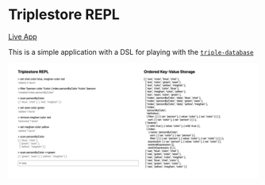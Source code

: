 # Triplestore REPL

[Live App](https://ccorcos.github.io/triplestore-repl)

This is a simple application with a DSL for playing with the [`triple-database`](https://github.com/ccorcos/triple-database/)

![](./example.png)